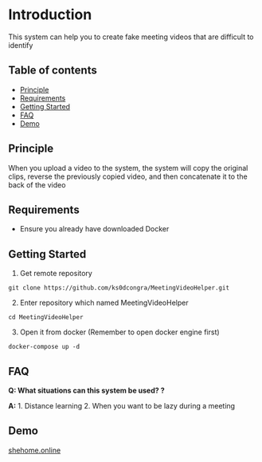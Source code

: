 # Introduction

This system can help you to create fake meeting videos that are difficult to identify

## Table of contents
- [Principle](#principle)
- [Requirements](#requirements)
- [Getting Started](#getting-started)
- [FAQ](#faq)
- [Demo](#demo)

## Principle

When you upload a video to the system, the system will copy the original clips, reverse the previously copied video, and then concatenate it to the back of the video

## Requirements

* Ensure you already have downloaded Docker 

## Getting Started

1. Get remote repository
```
git clone https://github.com/ks0dcongra/MeetingVideoHelper.git
```

2. Enter repository which named MeetingVideoHelper

```
cd MeetingVideoHelper
```

3. Open it from docker (Remember to open docker engine first)
```
docker-compose up -d
```

## FAQ

**Q: What situations can this system be used? ?**

**A:** 1. Distance learning 2. When you want to be lazy during a meeting

## Demo
[shehome.online](https://shehome.online)
